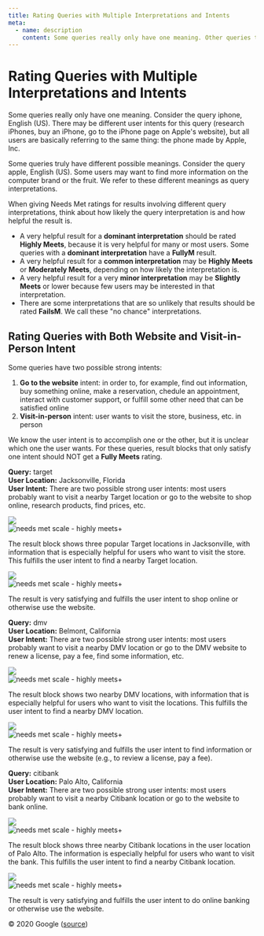 ```yaml
---
title: Rating Queries with Multiple Interpretations and Intents
meta:
  - name: description
    content: Some queries really only have one meaning. Other queries truly have different possible meanings. When giving Needs Met ratings for results involving different query interpretations, think about how likely the query interpretation is and how helpful the result is.
---
```


# Rating Queries with Multiple Interpretations and Intents

Some queries really only have one meaning. Consider the query <span class="query">iphone</span>, English (US). There may be different user intents for this query (research iPhones, buy an iPhone, go to the iPhone page on Apple's website), but all users are basically referring to the same thing: the phone made by Apple, Inc.

Some queries truly have different possible meanings. Consider the query <span class="query">apple</span>, English (US). Some users may want to find more information on the computer brand or the fruit. We refer to these different meanings as query interpretations.

When giving Needs Met ratings for results involving different query interpretations, think about how likely the query interpretation is and how helpful the result is.

- A very helpful result for a **dominant interpretation** should be rated **Highly Meets**, because it is very helpful for many or most users. Some queries with a **dominant interpretation** have a **FullyM** result.
- A very helpful result for a **common interpretation** may be **Highly Meets** or **Moderately Meets**, depending on how likely the interpretation is.
- A very helpful result for a very **minor interpretation** may be **Slightly Meets** or lower because few users may be interested in that interpretation.
- There are some interpretations that are so unlikely that results should be rated **FailsM**. We call these "no chance" interpretations.

## Rating Queries with Both Website and Visit-in-Person Intent

Some queries have two possible strong intents:

1. **Go to the website** intent: in order to, for example, find out information, buy something online, make a reservation, chedule an appointment, interact with customer support, or fulfill some other need that can be satisfied online
2. **Visit-in-person** intent: user wants to visit the store, business, etc. in person

We know the user intent is to accomplish one or the other, but it is unclear which one the user wants. For these queries, result blocks that only satisfy one intent should NOT get a **Fully Meets** rating.

<div class="examples">
<div class="example">

**Query:** <span class="query">target</span>  
**User Location:** Jacksonville, Florida  
**User Intent:** There are two possible strong user intents: most users probably want to visit a nearby Target location or go to the website to shop online, research products, find prices, etc.

<div class="results">
<div class="result">

![](../images/img641.jpg)  
![needs met scale - highly meets+](../images/hm+.jpg)

The result block shows three popular Target locations in Jacksonville, with information that is especially helpful for users who want to visit the store. This fulfills the user intent to find a nearby Target location.

</div>
<div class="result">

![](../images/img643.jpg)  
![needs met scale - highly meets+](../images/hm+.jpg)

The result is very satisfying and fulfills the user intent to shop online or otherwise use the website.

</div>
</div>
</div>
<div class="example">

**Query:** <span class="query">dmv</span>  
**User Location:** Belmont, California  
**User Intent:** There are two possible strong user intents: most users probably want to visit a nearby DMV location or go to the DMV website to renew a license, pay a fee, find some information, etc.

<div class="results">
<div class="result">

![](../images/img646.jpg)  
![needs met scale - highly meets+](../images/hm+.jpg)

The result block shows two nearby DMV locations, with information that is especially helpful for users who want to visit the locations. This fulfills the user intent to find a nearby DMV location.

</div>
<div class="result">

![](../images/img648.jpg)  
![needs met scale - highly meets+](../images/hm+.jpg)

The result is very satisfying and fulfills the user intent to find information or otherwise use the website (e.g., to review a license, pay a fee).

</div>
</div>
</div>
<div class="example">

**Query:** <span class="query">citibank</span>  
**User Location:** Palo Alto, California  
**User Intent:** There are two possible strong user intents: most users probably want to visit a nearby Citibank location or go to the website to bank online.

<div class="results">
<div class="result">

![](../images/img650.jpg)  
![needs met scale - highly meets+](../images/hm+.jpg)

The result block shows three nearby Citibank locations in the user location of Palo Alto. The information is especially helpful for users who want to visit the bank. This fulfills the user intent to find a nearby Citibank location.

</div>
<div class="result">

![](../images/img652.jpg)  
![needs met scale - highly meets+](../images/hm+.jpg)

The result is very satisfying and fulfills the user intent to do online banking or otherwise use the website.

</div>
</div>
</div>
</div>

<div class="source">
© 2020 Google (<a href="https://static.googleusercontent.com/media/guidelines.raterhub.com///searchqualityevaluatorguidelines.pdf">source</a>)
</div>
